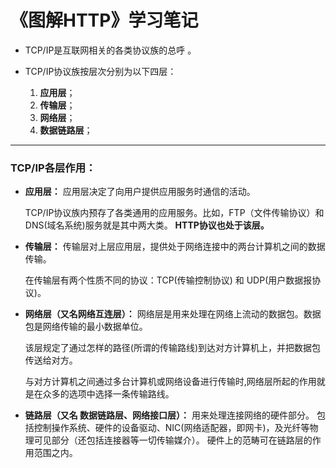 # 《图解HTTP》学习笔记

* TCP/IP是互联网相关的各类协议族的总呼 。

* TCP/IP协议族按层次分别为以下四层：
    1. **应用层**；
    2. **传输层**；
    3. **网络层**；
    4. **数据链路层**；
***
### TCP/IP各层作用：

* **应用层：**
    应用层决定了向用户提供应用服务时通信的活动。
    
    TCP/IP协议族内预存了各类通用的应用服务。比如，FTP（文件传输协议）和DNS(域名系统)服务就是其中两大类。
    **HTTP协议也处于该层。**   

* **传输层：**
    传输层对上层应用层，提供处于网络连接中的两台计算机之间的数据传输。

    在传输层有两个性质不同的协议：TCP(传输控制协议) 和 UDP(用户数据报协议)。

* **网络层（又名网络互连层）：**
    网络层是用来处理在网络上流动的数据包。数据包是网络传输的最小数据单位。

    该层规定了通过怎样的路径(所谓的传输路线)到达对方计算机上，并把数据包传送给对方。

    与对方计算机之间通过多台计算机或网络设备进行传输时,网络层所起的作用就是在众多的选项中选择一条传输路线。

* **链路层（又名 数据链路层、网络接口层）：**
    用来处理连接网络的硬件部分。
    包括控制操作系统、硬件的设备驱动、NIC(网络适配器，即网卡)，及光纤等物理可见部分（还包括连接器等一切传输媒介）。
    硬件上的范畴可在链路层的作用范围之内。

